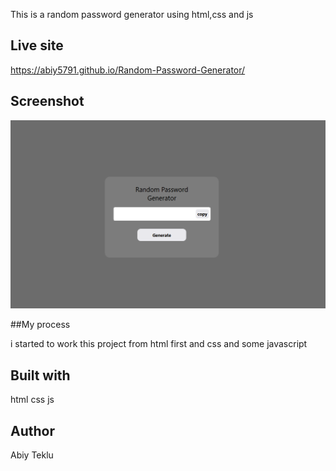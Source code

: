 This is a random password generator using html,css and js
## Live site
https://abiy5791.github.io/Random-Password-Generator/

## Screenshot

![ScreenShot](Screenshot.png)

##My process

i started to work this project from html first and css
and some javascript

## Built with

html css js

## Author

Abiy Teklu

